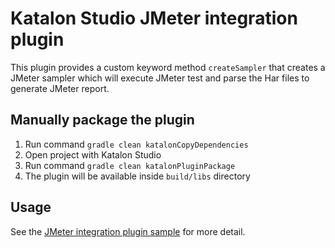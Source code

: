 # Katalon Studio JMeter integration plugin
This plugin provides a custom keyword method `createSampler` that creates a JMeter sampler which will execute JMeter test and parse the Har files to generate JMeter report.

## Manually package the plugin
1. Run command `gradle clean katalonCopyDependencies`
2. Open project with Katalon Studio
3. Run command `gradle clean katalonPluginPackage`
4. The plugin will be available inside `build/libs` directory

## Usage
See the [JMeter integration plugin sample](https://github.com/katalon-studio-samples/jmeter-integration-plugin-sample) for more detail.
